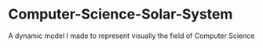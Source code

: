 # Computer-Science-Solar-System
A dynamic model I made to represent visually the field of Computer Science
